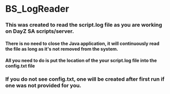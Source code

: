 # BS_LogReader

### This was created to read the script.log file as you are working on DayZ SA scripts/server.
#### There is no need to close the Java application, it will continuously read the file as long as it's not removed from the system.
#### All you need to do is put the location of the your script.log file into the config.txt file
### If you do not see config.txt, one will be created after first run if one was not provided for you.